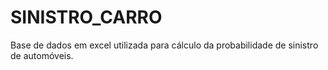 # SINISTRO_CARRO
Base de dados em excel utilizada para cálculo da probabilidade de sinistro de automóveis. 
